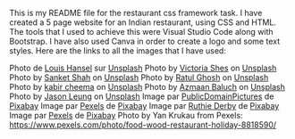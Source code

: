 
This is my README file for the restaurant css framework task. I have created a 5 page website for an Indian restaurant, using CSS and HTML. The tools that I used to achieve this were Visual Studio Code along with Bootstrap. I have also used Canva in order to create a logo and some text styles.
Here are the links to all the images that I have used:

  Photo de <a href="https://unsplash.com/fr/@louishansel?utm_source=unsplash&utm_medium=referral&utm_content=creditCopyText">Louis Hansel</a> sur <a href="https://unsplash.com/fr/photos/1keEJmqm8vU?utm_source=unsplash&utm_medium=referral&utm_content=creditCopyText">Unsplash</a>
  Photo by <a href="https://unsplash.com/@victoriakosmo?utm_content=creditCopyText&utm_medium=referral&utm_source=unsplash">Victoria Shes</a> on <a href="https://unsplash.com/photos/Qa29U4Crvn4?utm_content=creditCopyText&utm_medium=referral&utm_source=unsplash">Unsplash</a>
  Photo by <a href="https://unsplash.com/@sanketshah?utm_content=creditCopyText&utm_medium=referral&utm_source=unsplash">Sanket Shah</a> on <a href="https://unsplash.com/photos/eEWlcfydzQ4?utm_content=creditCopyText&utm_medium=referral&utm_source=unsplash">Unsplash</a>
  Photo by <a href="https://unsplash.com/@ratulghoshr?utm_content=creditCopyText&utm_medium=referral&utm_source=unsplash">Ratul Ghosh</a> on <a href="https://unsplash.com/photos/NPrWYa69Mz0?utm_content=creditCopyText&utm_medium=referral&utm_source=unsplash">Unsplash</a>
  Photo by <a href="https://unsplash.com/@kabircheema?utm_content=creditCopyText&utm_medium=referral&utm_source=unsplash">kabir cheema</a> on <a href="https://unsplash.com/photos/8T9AVksyt7s?utm_content=creditCopyText&utm_medium=referral&utm_source=unsplash">Unsplash</a>
  Photo by <a href="https://unsplash.com/@azmaanbaluch?utm_content=creditCopyText&utm_medium=referral&utm_source=unsplash">Azmaan Baluch</a> on <a href="https://unsplash.com/photos/tG9eGRhaSXE?utm_content=creditCopyText&utm_medium=referral&utm_source=unsplash">Unsplash</a>
  Photo by <a href="https://unsplash.com/@ninjason?utm_content=creditCopyText&utm_medium=referral&utm_source=unsplash">Jason Leung</a> on <a href="https://unsplash.com/photos/2IaZGfBKgMY?utm_content=creditCopyText&utm_medium=referral&utm_source=unsplash">Unsplash</a>
  Image par <a href="https://pixabay.com/fr/users/publicdomainpictures-14/?utm_source=link-attribution&utm_medium=referral&utm_campaign=image&utm_content=315691">PublicDomainPictures</a> de <a href="https://pixabay.com/fr//?utm_source=link-attribution&utm_medium=referral&utm_campaign=image&utm_content=315691">Pixabay</a>
  Image par <a href="https://pixabay.com/fr/users/pexels-2286921/?utm_source=link-attribution&utm_medium=referral&utm_campaign=image&utm_content=2179107">Pexels</a> de <a href="https://pixabay.com/fr//?utm_source=link-attribution&utm_medium=referral&utm_campaign=image&utm_content=2179107">Pixabay</a>
  Image par <a href="https://pixabay.com/fr/users/ruthiesartcreations-712590/?utm_source=link-attribution&utm_medium=referral&utm_campaign=image&utm_content=5519945">Ruthie Derby</a> de <a href="https://pixabay.com/fr//?utm_source=link-attribution&utm_medium=referral&utm_campaign=image&utm_content=5519945">Pixabay</a>
  Image par <a href="https://pixabay.com/fr/users/pexels-2286921/?utm_source=link-attribution&utm_medium=referral&utm_campaign=image&utm_content=1834688">Pexels</a> de <a href="https://pixabay.com/fr//?utm_source=link-attribution&utm_medium=referral&utm_campaign=image&utm_content=1834688">Pixabay</a>
  Photo by Yan Krukau from Pexels: https://www.pexels.com/photo/food-wood-restaurant-holiday-8818590/
